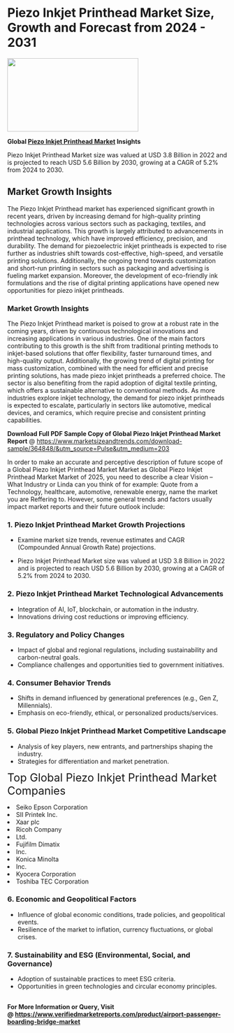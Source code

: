 <H1>Piezo Inkjet Printhead Market Size, Growth and Forecast from 2024 - 2031</H1><img class="aligncenter size-medium wp-image-584254" src="https://thirdeyenews.in/wp-content/uploads/2024/09/Global-Market-Research-300x168.jpeg" alt="" width="300" height="168" /><p><strong>Global&nbsp;<a href="https://www.marketsizeandtrends.com/download-sample/364848/&amp;utm_source=Pulse&amp;utm_medium=203">Piezo Inkjet Printhead Market</a> Insights</strong></p><p>Piezo Inkjet Printhead Market size was valued at USD 3.8 Billion in 2022 and is projected to reach USD 5.6 Billion by 2030, growing at a CAGR of 5.2% from 2024 to 2030.</p><p><h2>Market Growth Insights</h2> The Piezo Inkjet Printhead market has experienced significant growth in recent years, driven by increasing demand for high-quality printing technologies across various sectors such as packaging, textiles, and industrial applications. This growth is largely attributed to advancements in printhead technology, which have improved efficiency, precision, and durability. The demand for piezoelectric inkjet printheads is expected to rise further as industries shift towards cost-effective, high-speed, and versatile printing solutions. Additionally, the ongoing trend towards customization and short-run printing in sectors such as packaging and advertising is fueling market expansion. Moreover, the development of eco-friendly ink formulations and the rise of digital printing applications have opened new opportunities for piezo inkjet printheads. <h3>Market Growth Insights</h3> The Piezo Inkjet Printhead market is poised to grow at a robust rate in the coming years, driven by continuous technological innovations and increasing applications in various industries. One of the main factors contributing to this growth is the shift from traditional printing methods to inkjet-based solutions that offer flexibility, faster turnaround times, and high-quality output. Additionally, the growing trend of digital printing for mass customization, combined with the need for efficient and precise printing solutions, has made piezo inkjet printheads a preferred choice. The sector is also benefiting from the rapid adoption of digital textile printing, which offers a sustainable alternative to conventional methods. As more industries explore inkjet technology, the demand for piezo inkjet printheads is expected to escalate, particularly in sectors like automotive, medical devices, and ceramics, which require precise and consistent printing capabilities. </p><p><span class=""><strong>Download Full PDF Sample Copy of Global Piezo Inkjet Printhead Market Report</strong> @ <a href="https://www.marketsizeandtrends.com/download-sample/364848/&amp;utm_source=Pulse&amp;utm_medium=203" target="_blank">https://www.marketsizeandtrends.com/download-sample/364848/&amp;utm_source=Pulse&amp;utm_medium=203</a></span></p><p>In order to make an accurate and perceptive description of future scope of a Global&nbsp;Piezo Inkjet Printhead Market Market as Global&nbsp;Piezo Inkjet Printhead Market Market of 2025, you need to describe a clear Vision &ndash; What Industry or Linda can you think of for example: Quote from a Technology, healthcare, automotive, renewable energy, name the market you are Reffering to. However, some general trends and factors usually impact market reports and their future outlook include:</p><h3>1.&nbsp;<strong>Piezo Inkjet Printhead Market Growth Projections</strong></h3><ul><li>Examine market size trends, revenue estimates and CAGR (Compounded Annual Growth Rate) projections.</li><li><p>Piezo Inkjet Printhead Market size was valued at USD 3.8 Billion in 2022 and is projected to reach USD 5.6 Billion by 2030, growing at a CAGR of 5.2% from 2024 to 2030.</p></li></ul><h3>2.&nbsp;<strong>Piezo Inkjet Printhead Market Technological Advancements</strong></h3><ul><li>Integration of AI, IoT, blockchain, or automation in the industry.</li><li>Innovations driving cost reductions or improving efficiency.</li></ul><h3>3.&nbsp;<strong>Regulatory and Policy Changes</strong></h3><ul><li>Impact of global and regional regulations, including sustainability and carbon-neutral goals.</li><li>Compliance challenges and opportunities tied to government initiatives.</li></ul><h3>4.&nbsp;<strong>Consumer Behavior Trends</strong></h3><ul><li>Shifts in demand influenced by generational preferences (e.g., Gen Z, Millennials).</li><li>Emphasis on eco-friendly, ethical, or personalized products/services.</li></ul><h3>5.&nbsp;<strong>Global Piezo Inkjet Printhead Market Competitive Landscape</strong></h3><ul><li>Analysis of key players, new entrants, and partnerships shaping the industry.</li><li>Strategies for differentiation and market penetration.</li></ul><p data-pm-slice="1 1 []"><span style="color: inherit; font-family: inherit; font-size: 25px;">Top Global Piezo Inkjet Printhead Market Companies</span></p><div class="" data-test-id=""><p><li>Seiko Epson Corporation</li><li> SII Printek Inc.</li><li> Xaar plc</li><li> Ricoh Company</li><li> Ltd.</li><li> Fujifilm Dimatix</li><li> Inc.</li><li> Konica Minolta</li><li> Inc.</li><li> Kyocera Corporation</li><li> Toshiba TEC Corporation</li></p></div><h3>6.&nbsp;<strong>Economic and Geopolitical Factors</strong></h3><ul><li>Influence of global economic conditions, trade policies, and geopolitical events.</li><li>Resilience of the market to inflation, currency fluctuations, or global crises.</li></ul><h3>7.&nbsp;<strong>Sustainability and ESG (Environmental, Social, and Governance)</strong></h3><ul><li>Adoption of sustainable practices to meet ESG criteria.</li><li>Opportunities in green technologies and circular economy principles.</li></ul><h2><strong style="font-size: 14px;">For More Information or Query, Visit @&nbsp;</strong><a style="background-color: #ffffff; font-size: 14px;" href="https://www.marketsizeandtrends.com/report/piezo-inkjet-printhead-market/" target="_blank">https://www.verifiedmarketreports.com/product/airport-passenger-boarding-bridge-market</a></h2>
